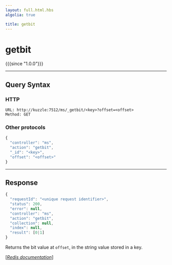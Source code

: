 ```yaml
---
layout: full.html.hbs
algolia: true

title: getbit
---
```


# getbit

{{{since "1.0.0"}}}


---

## Query Syntax

### HTTP

```http
URL: http://kuzzle:7512/ms/_getbit/<key>?offset=<offset>
Method: GET
```

### Other protocols


```js
{
  "controller": "ms",
  "action": "getbit",
  "_id": "<key>",
  "offset": "<offset>"
}
```

---

## Response

```javascript
{
  "requestId": "<unique request identifier>",
  "status": 200,
  "error": null,
  "controller": "ms",
  "action": "getbit",
  "collection": null,
  "index": null,
  "result": [0|1]
}
```

Returns the bit value at `offset`, in the string value stored in a key.

[[_Redis documentation_]](https://redis.io/commands/getbit)

